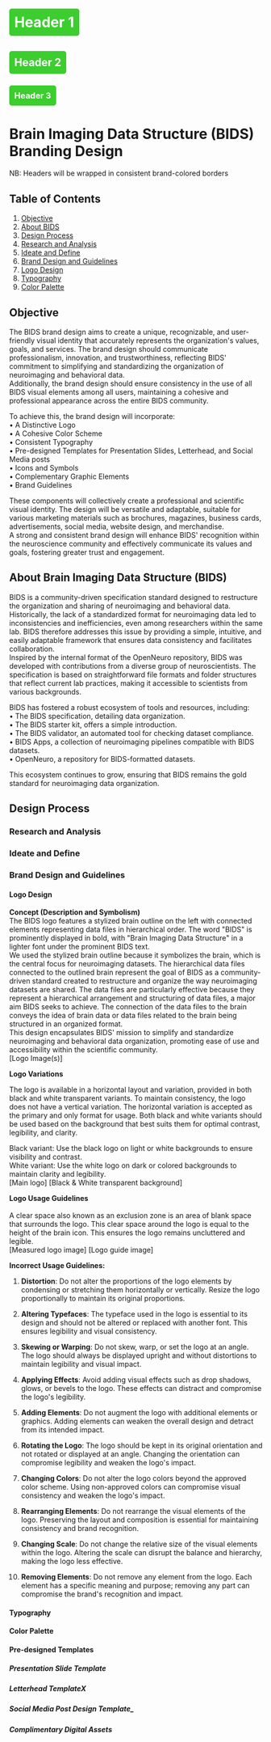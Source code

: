 <html>
<head>
<style>
.header-box {
    background-color: #3ccd2f; /* Box color */
    color: white; /* Text color inside the box */
    padding: 10px;
    border-radius: 5px;
    display: inline-block;
    width: auto;
}
</style>
</head>
<body>

# <div class="header-box">Header 1</div>

## <div class="header-box">Header 2</div>

### <div class="header-box">Header 3</div>

# Brain Imaging Data Structure (BIDS) Branding Design
NB: Headers will be wrapped in consistent brand-colored borders

## Table of Contents
1. [Objective](#Objective)
2. [About BIDS](#about-brain-imaging-data-structure-bids)
3. [Design Process](#design-process)
4. [Research and Analysis](#research-and-analysis)
5. [Ideate and Define](#ideate-define)
6. [Brand Design and Guidelines](#brand-design-and-guidelines)
7. [Logo Design](#logo-design)
8. [Typography](#typography)
9. [Color Palette](#color-palette)

## Objective
The BIDS brand design aims to create a unique, recognizable, and user-friendly visual identity that accurately represents the organization's values, goals, and services. The brand design should communicate professionalism, innovation, and trustworthiness, reflecting BIDS' commitment to simplifying and standardizing the organization of neuroimaging and behavioral data.<br>
Additionally, the brand design should ensure consistency in the use of all BIDS visual elements among all users, maintaining a cohesive and professional appearance across the entire BIDS community.

To achieve this, the brand design will incorporate:<br>
•	A Distinctive Logo<br>
•	A Cohesive Color Scheme<br>
•	Consistent Typography<br>
•	Pre-designed Templates for Presentation Slides, Letterhead, and Social Media posts <br>
•	Icons and Symbols<br>
•	Complementary Graphic Elements<br>
•	Brand Guidelines<br>

These components will collectively create a professional and scientific visual identity. The design will be versatile and adaptable, suitable for various marketing materials such as brochures, magazines, business cards, advertisements, social media, website design, and merchandise.<br>
A strong and consistent brand design will enhance BIDS' recognition within the neuroscience community and effectively communicate its values and goals, fostering greater trust and engagement.

## About Brain Imaging Data Structure (BIDS)
BIDS is a community-driven specification standard designed to restructure the organization and sharing of neuroimaging and behavioral data. Historically, the lack of a standardized format for neuroimaging data led to inconsistencies and inefficiencies, even among researchers within the same lab. BIDS therefore addresses this issue by providing a simple, intuitive, and easily adaptable framework that ensures data consistency and facilitates collaboration.<br>
Inspired by the internal format of the OpenNeuro repository, BIDS was developed with contributions from a diverse group of neuroscientists. The specification is based on straightforward file formats and folder structures that reflect current lab practices, making it accessible to scientists from various backgrounds.

BIDS has fostered a robust ecosystem of tools and resources, including: <br>
•	The BIDS specification, detailing data organization.<br>
•	The BIDS starter kit, offers a simple introduction.<br>
•	The BIDS validator, an automated tool for checking dataset compliance.<br>
•	BIDS Apps, a collection of neuroimaging pipelines compatible with BIDS datasets.<br>
•	OpenNeuro, a repository for BIDS-formatted datasets.

This ecosystem continues to grow, ensuring that BIDS remains the gold standard for neuroimaging data organization.

## Design Process

### Research and Analysis

### Ideate and Define

### Brand Design and Guidelines

#### Logo Design
**Concept (Description and Symbolism)** <br>
The BIDS logo features a stylized brain outline on the left with connected elements representing data files in hierarchical order. The word "BIDS" is prominently displayed in bold, with "Brain Imaging Data Structure" in a lighter font under the prominent BIDS text. <br>
We used the stylized brain outline because it symbolizes the brain, which is the central focus for neuroimaging datasets. The hierarchical data files connected to the outlined brain represent the goal of BIDS as a community-driven standard created to restructure and organize the way neuroimaging datasets are shared. The data files are particularly effective because they represent a hierarchical arrangement and structuring of data files, a major aim BIDS seeks to achieve. The connection of the data files to the brain conveys the idea of brain data or data files related to the brain being structured in an organized format. <br>
This design encapsulates BIDS' mission to simplify and standardize neuroimaging and behavioral data organization, promoting ease of use and accessibility within the scientific community. <br>
[Logo Image(s)]

**Logo Variations**

The logo is available in a horizontal layout and variation, provided in both black and white transparent variants. To maintain consistency, the logo does not have a vertical variation. The horizontal variation is accepted as the primary and only format for usage. Both black and white variants should be used based on the background that best suits them for optimal contrast, legibility, and clarity.

Black variant: Use the black logo on light or white backgrounds to ensure visibility and contrast. <br>
White variant: Use the white logo on dark or colored backgrounds to maintain clarity and legibility. <br>
[Main logo]
[Black & White transparent background]

**Logo Usage Guidelines** <br> <br>
A clear space also known as an exclusion zone is an area of blank space that surrounds the logo. This clear space around the logo is equal to the height of the brain icon. This ensures the logo remains uncluttered and legible. <br>
[Measured logo image] [Logo guide image]

**Incorrect Usage Guidelines:**

1. **Distortion**: Do not alter the proportions of the logo elements by condensing or stretching them horizontally or vertically. Resize the logo proportionally to maintain its original proportions.

2. **Altering Typefaces**: The typeface used in the logo is essential to its design and should not be altered or replaced with another font. This ensures legibility and visual consistency.

3. **Skewing or Warping**: Do not skew, warp, or set the logo at an angle. The logo should always be displayed upright and without distortions to maintain legibility and visual impact.

4. **Applying Effects**: Avoid adding visual effects such as drop shadows, glows, or bevels to the logo. These effects can distract and compromise the logo's legibility.

5. **Adding Elements**: Do not augment the logo with additional elements or graphics. Adding elements can weaken the overall design and detract from its intended impact.

6. **Rotating the Logo**: The logo should be kept in its original orientation and not rotated or displayed at an angle. Changing the orientation can compromise legibility and weaken the logo's impact.

7. **Changing Colors**: Do not alter the logo colors beyond the approved color scheme. Using non-approved colors can compromise visual consistency and weaken the logo's impact.

8. **Rearranging Elements**: Do not rearrange the visual elements of the logo. Preserving the layout and composition is essential for maintaining consistency and brand recognition.

9. **Changing Scale**: Do not change the relative size of the visual elements within the logo. Altering the scale can disrupt the balance and hierarchy, making the logo less effective.

10. **Removing Elements**: Do not remove any element from the logo. Each element has a specific meaning and purpose; removing any part can compromise the brand's recognition and impact.

#### Typography

#### Color Palette

#### Pre-designed Templates
##### Presentation Slide Template

##### Letterhead TemplateX

##### Social Media Post Design Template_

##### Complimentary Digital Assets



</body>
</html>

